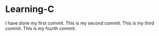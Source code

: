 # Learning-C
 I have done my first commit.
 This is my second commit.
This is my third commit.
This is my fourth commit.

